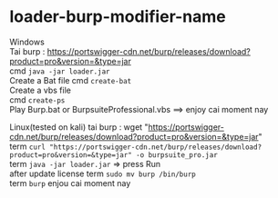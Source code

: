 # loader-burp-modifier-name
Windows  
Tai burp : https://portswigger-cdn.net/burp/releases/download?product=pro&version=&type=jar  
cmd `java -jar loader.jar`  
Create a Bat file
cmd `create-bat`  
Create a vbs file  
cmd `create-ps`  
Play Burp.bat or BurpsuiteProfessional.vbs ==> enjoy cai moment nay   
  
Linux(tested on kali)
tai burp : wget "https://portswigger-cdn.net/burp/releases/download?product=pro&version=&type=jar"  
term `curl "https://portswigger-cdn.net/burp/releases/download?product=pro&version=&type=jar" -o burpsuite_pro.jar`  
term `java -jar loader.jar` => press Run  
after update license
term `sudo mv burp /bin/burp`  
term `burp` enjou cai moment nay
